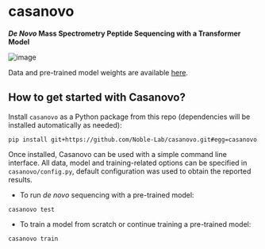 # casanovo
**_De Novo_ Mass Spectrometry Peptide Sequencing with a Transformer Model**

![image](https://user-images.githubusercontent.com/32707537/152622912-ca87da20-a64c-4e3f-9ca1-721c6b0d9c64.png)

Data and pre-trained model weights are available [here](https://zenodo.org/record/5976003).

## How to get started with Casanovo?

Install `casanovo` as a Python package from this repo (dependencies will be installed automatically as needed):
```
pip install git+https://github.com/Noble-Lab/casanovo.git#egg=casanovo
```

Once installed, Casanovo can be used with a simple command line interface. All data, model and training-related options can be specified in `casanovo/config.py`, default configuration was used to obtain the reported results.
- To run _de novo_ sequencing with a pre-trained model:
```
casanovo test
```

- To train a model from scratch or continue training a pre-trained model:
```
casanovo train
```


